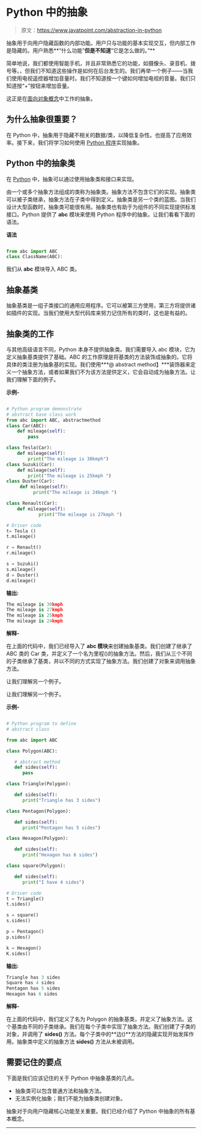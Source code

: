 # Python 中的抽象

> 原文：<https://www.javatpoint.com/abstraction-in-python>

抽象用于向用户隐藏函数的内部功能。用户只与功能的基本实现交互，但内部工作是隐藏的。用户熟悉**“什么功能”**但是不知道**“它是怎么做的。”**

简单地说，我们都使用智能手机，并且非常熟悉它的功能，如摄像头、录音机、拨号等。，但我们不知道这些操作是如何在后台发生的。我们再举一个例子——当我们使用电视遥控器增加音量时。我们不知道按一个键如何增加电视的音量。我们只知道按“+”按钮来增加音量。

这正是在[面向对象概念](https://www.javatpoint.com/python-oops-concepts)中工作的抽象。

## 为什么抽象很重要？

在 Python 中，抽象用于隐藏不相关的数据/类，以降低复杂性。也提高了应用效率。接下来，我们将学习如何使用 [Python 程序](https://www.javatpoint.com/python-programs)实现抽象。

## Python 中的抽象类

在 [Python](https://www.javatpoint.com/python-tutorial) 中，抽象可以通过使用抽象类和接口来实现。

由一个或多个抽象方法组成的类称为抽象类。抽象方法不包含它们的实现。抽象类可以被子类继承，抽象方法在子类中得到定义。抽象类是另一个类的蓝图。当我们设计大型函数时，抽象类可能很有用。抽象类也有助于为组件的不同实现提供标准接口。Python 提供了 **abc** 模块来使用 Python 程序中的抽象。让我们看看下面的语法。

**语法**

```py

from abc import ABC
class ClassName(ABC):

```

我们从 **abc** 模块导入 ABC 类。

## 抽象基类

抽象基类是一组子类接口的通用应用程序。它可以被第三方使用，第三方将提供诸如插件的实现。当我们使用大型代码库来努力记住所有的类时，这也是有益的。

## 抽象类的工作

与其他高级语言不同，Python 本身不提供抽象类。我们需要导入 abc 模块，它为定义抽象基类提供了基础。ABC 的工作原理是将基类的方法装饰成抽象的。它将具体的类注册为抽象基的实现。我们使用***@ abstract method】***装饰器来定义一个抽象方法，或者如果我们不为该方法提供定义，它会自动成为抽象方法。让我们理解下面的例子。

**示例-**

```py

# Python program demonstrate
# abstract base class work 
from abc import ABC, abstractmethod 
class Car(ABC): 
	def mileage(self): 
		pass

class Tesla(Car): 
	def mileage(self): 
		print("The mileage is 30kmph") 
class Suzuki(Car): 
	def mileage(self): 
		print("The mileage is 25kmph ") 
class Duster(Car): 
	 def mileage(self): 
		  print("The mileage is 24kmph ") 

class Renault(Car): 
    def mileage(self): 
		    print("The mileage is 27kmph ") 

# Driver code 
t= Tesla () 
t.mileage() 

r = Renault() 
r.mileage() 

s = Suzuki() 
s.mileage() 
d = Duster() 
d.mileage()

```

**输出:**

```py
The mileage is 30kmph
The mileage is 27kmph 
The mileage is 25kmph 
The mileage is 24kmph

```

**解释-**

在上面的代码中，我们已经导入了 **abc 模块**来创建抽象基类。我们创建了继承了 ABC 类的 Car 类，并定义了一个名为里程()的抽象方法。然后，我们从三个不同的子类继承了基类，并以不同的方式实现了抽象方法。我们创建了对象来调用抽象方法。

让我们理解另一个例子。

让我们理解另一个例子。

**示例-**

```py

# Python program to define 
# abstract class

from abc import ABC

class Polygon(ABC): 

   # abstract method 
   def sides(self): 
      pass

class Triangle(Polygon): 

   def sides(self): 
      print("Triangle has 3 sides") 

class Pentagon(Polygon): 

   def sides(self): 
      print("Pentagon has 5 sides") 

class Hexagon(Polygon): 

   def sides(self): 
      print("Hexagon has 6 sides") 

class square(Polygon): 

   def sides(self): 
      print("I have 4 sides") 

# Driver code 
t = Triangle() 
t.sides() 

s = square() 
s.sides() 

p = Pentagon() 
p.sides() 

k = Hexagon() 
K.sides() 

```

**输出:**

```py
Triangle has 3 sides
Square has 4 sides
Pentagon has 5 sides
Hexagon has 6 sides

```

**解释-**

在上面的代码中，我们定义了名为 Polygon 的抽象基类，并定义了抽象方法。这个基类由不同的子类继承。我们在每个子类中实现了抽象方法。我们创建了子类的对象，并调用了 **sides()** 方法。每个子类中的**边()**方法的隐藏实现开始发挥作用。抽象类中定义的抽象方法 **sides()** 方法从未被调用。

## 需要记住的要点

下面是我们应该记住的关于 Python 中抽象基类的几点。

*   抽象类可以包含普通方法和抽象方法。
*   无法实例化抽象；我们不能为抽象类创建对象。

抽象对于向用户隐藏核心功能至关重要。我们已经介绍了 Python 中抽象的所有基本概念。

* * *